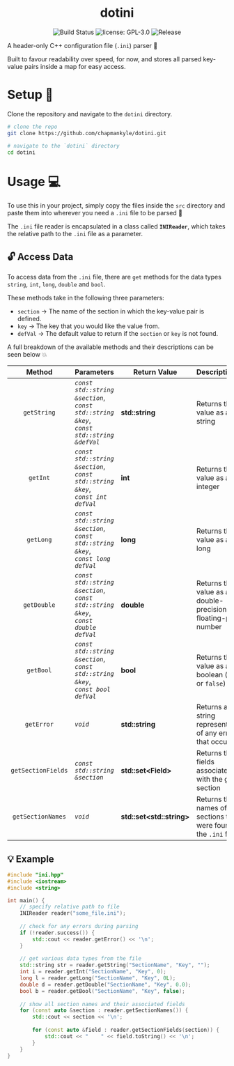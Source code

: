 <h1 align="center">dotini</h1>

<p align="center">
  <img src="https://circleci.com/gh/chapmankyle/dotini/tree/master.svg?style=svg" alt="Build Status"></img>
  <img src="https://img.shields.io/github/license/chapmankyle/dotini.svg?" alt="license: GPL-3.0"></img>
  <img src="https://img.shields.io/github/v/release/chapmankyle/dotini.svg?" alt="Release"></img>
</p>

A header-only C++ configuration file (`.ini`) parser :memo:

Built to favour readability over speed, for now, and stores all parsed key-value pairs inside a map for easy access.

# Setup :rocket:

Clone the repository and navigate to the `dotini` directory.
```bash
# clone the repo
git clone https://github.com/chapmankyle/dotini.git

# navigate to the `dotini` directory
cd dotini
```

# Usage :computer:

To use this in your project, simply copy the files inside the `src` directory and paste them into wherever you need a `.ini` file to be parsed :tada:

The `.ini` file reader is encapsulated in a class called **`INIReader`**, which takes the relative path to the `.ini` file as a parameter. 

## :unlock: Access Data

To access data from the `.ini` file, there are `get` methods for the data types `string`, `int`, `long`, `double` and `bool`.

These methods take in the following three parameters:
<ul>
  <li><code>section</code> &rarr; The name of the section in which the key-value pair is defined.</li>
  <li><code>key</code> &rarr; The key that you would like the value from.</li>
  <li><code>defVal</code> &rarr; The default value to return if the <code>section</code> or <code>key</code> is not found.</li>
</ul>

A full breakdown of the available methods and their descriptions can be seen below :boom:

| Method | Parameters | Return Value | Description |
| :----: | ---------- | ------------ | :---------- |
| `getString` | *`const std::string &section`*,<br/>*`const std::string &key`*,<br/>*`const std::string &defVal`* | **std::string** | Returns the value as a string |
| `getInt`    | *`const std::string &section`*,<br/>*`const std::string &key`*,<br/>*`const int defVal`*          | **int**         | Returns the value as an integer |
| `getLong`   | *`const std::string &section`*,<br/>*`const std::string &key`*,<br/>*`const long defVal`*         | **long**        | Returns the value as a long |
| `getDouble` | *`const std::string &section`*,<br/>*`const std::string &key`*,<br/>*`const double defVal`*       | **double**      | Returns the value as a double-precision floating-point number |
| `getBool`   | *`const std::string &section`*,<br/>*`const std::string &key`*,<br/>*`const bool defVal`*         | **bool**        | Returns the value as a boolean (`true` or `false`) |
| `getError`  | *`void`*                                                                                          | **std::string** | Returns a string representation of any error that occurred |
| `getSectionFields` | *`const std::string &section`*                                                             | **std::set&lt;Field&gt;** | Returns the fields associated with the given section |
| `getSectionNames`  | *`void`*                                                                                   | **std::set&lt;std::string&gt;** | Returns the names of the sections that were found in the `.ini` file |

## :bulb: Example
```C++
#include "ini.hpp"
#include <iostream>
#include <string>

int main() {
    // specify relative path to file
    INIReader reader("some_file.ini");
    
    // check for any errors during parsing
    if (!reader.success()) {
        std::cout << reader.getError() << '\n';
    }
    
    // get various data types from the file
    std::string str = reader.getString("SectionName", "Key", "");
    int i = reader.getInt("SectionName", "Key", 0);
    long l = reader.getLong("SectionName", "Key", 0L);
    double d = reader.getDouble("SectionName", "Key", 0.0);
    bool b = reader.getBool("SectionName", "Key", false);
    
    // show all section names and their associated fields
    for (const auto &section : reader.getSectionNames()) {
        std::cout << section << '\n';
        
        for (const auto &field : reader.getSectionFields(section)) {
            std::cout << "    " << field.toString() << '\n';
        }
    }
}
```
